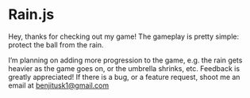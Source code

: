 # Rain.js
Hey, thanks for checking out my game!
The gameplay is pretty simple: protect the ball from the rain.

I’m planning on adding more progression to the game, e.g. the rain gets
heavier as the game goes on, or the umbrella shrinks, etc. 
Feedback is greatly appreciated!
If there is a bug, or a feature request, 
shoot me an email at benjitusk1@gmail.com
